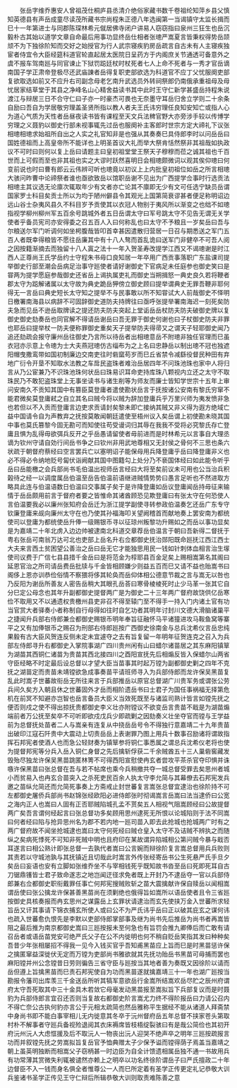 <!-- { "loadSidebar": true } -->
　　张岳字维乔惠安人曾祖茂仕桐庐县丞清介绝俗家藏书数千卷祖纶知萍乡县父慎知英德县有声岳成童尽读茂所藏书宗尚程朱正德八年选闽第一当谒镇守太监长揖而巳十一年第进士与同郡陈琛林希元僦居佛寺闭户讲易人窃窃指曰泉州三狂生也岳沉毅朴古其始以道学文章自命最后用事功显终岳仕相者张璁严嵩夏言皆秉权得势岳颉颃不为下独徐阶知而交好之始授官为行人武宗寝疾豹房岳疏言自古未有人主寝疾独宦者侍宜令大臣经筵科道官轮直起居太医院日呈药方于内阁庶关节通透可备意外之虞不报车驾南廵与同官谏止下狱罚跽廷杖时杖死者七人上命不死者与一秀才官岳谪南国子学正肃帝登极尽还武庙諌者岳得复职吏部欲选为科道官不应丁父忧服阕吏部复欲取选如前又不应升右司副念母老乞南升武选员外转祠祭郎仍南俄承重祖母及母忧居家结草堂于其县之净峰名山心精舍益读书其中此时王守仁新学甚盛岳持程朱说渡江与辩居三日不合守仁曰子亦一时豪杰可畏也无奈墨守耳岳归舍立学则二十余条自励曰吾自为学居敬穷理盖圣贤所指以教人者夫王氏讳穷理任良知安知亡或指人心为道心气质为天性者岳昼夜读书皆有课程至天文兵法稗官野大亦旁涉手较以传博学穷理之义聂豹以御史行部未视事辄先过岳也服阕补主客郎时世宗方定大禘礼下议张相璁相璁求始祖所自出之人实之礼官知非是也强从其奏奏巳具侍郎李时以问岳岳曰国姓德祖而上高皇帝所不能详也上明圣首议大礼而举大祭肯恬然祭非其祖哉如执政议不可时曰则何以复上岳曰请题主曰皇初祖堂堂王祭天子穆穆而莅之诚其祖也千百世而上可假而至也非其祖也实之大谬时跃然喜明日会相璁颇微词以观其俟仰璁曰何变前说也时曰曹有郎云云伟辨可听也璁竟以初议上上内批皇初祖位如岳之所言相璁大骇问昨曹中论禘祭者谁也亟欲致岳以馆职岳谢不见出为广西提学佥事时行选贡法相璁主其议选无论廪次辄取年少有文者亦亡论其不廪即无少有文可任选宁缺员岳谓国家罗士科目矣贡士所以为均于陋州僻县令其观光上国第简衰谬甚者便足称明诏边远山谷士杂夷风县久不科目岁予贡使其以衣冠人物别于夷风所以渐变之也绌不如璁指视学柳州柳州军五百余号跳城外者五日岳谓太守曰军号跳太守不见告无谓无关学使者乎备员宪司亦安得委之召五百人入曰何称乱也曰太守不予粮且一岁矣岳曰吾与尔粮送尔军门听调何如坐枵腹哉皆叩首幸甚因遣散归营居一日召与期悉送之军门五百人者既幸得粮皆不愿往岳廉其中有十八人骜而首乱诡曰送军门非健卒不可吾人阅之因按籍渐摘去而独留十八人寘之法十一年入贺圣寿改提学江西又不谒璁谢是时江西人正尊尚王氏学岳约士守程朱书毋口良知居一年卒用广西贡事落职广东盐课司提举御史行部至潮会岳病足治事守廵使者请好谢御史下官病足未任庭参也御史笑曰是甞两为提学愿庭参哉御史还省岳上谒执属吏礼而御史当朔揖怒一典史良久若将鞭者郡太守为跽解诸属以太守故为典史跪岳狎傍立御史顾曰提举谓典史无罪吾鞭非耶何得无一言岳曰典史短长太守知之提举不与民事敢以所不知甞试大人前哉御史不怿明日檄署南海县以病辞不可固辞御史道防夫持牌往曰亟呼张提举署南海迟一刻死矣防夫急而见岳不逊岳取牌读之提还防夫防夫突起上堂诟岳岳杖防夫防夫破御史牌以复御史御史劾奏岳也同官解不得请岳谢岳曰吾无罪于御史何谢也曰子杖御史防夫非罪也耶岳曰提举杖一防夫便称罪御史重矣天子提举防夫得帚又之谓天子轻耶御史闻乃追还劾疏会报守廉州岳往御史乃言所以待岳者出相璁意岳不附璁非独任官理而巳虽衣冠亦示意上令璁为士大夫燕冠璁仿古缁布为之上名曰忠静岳以制出璁不冠也独遮阳帽曳撒鸾带如国初制廉边交南吏往时砦窳苟岁而巳丘省禁令减繇役督民种田有弃地广衍令开垦不知取水法教之车戽民盗珠者难治岳居四年不问珠池珠也家中人将归言从乃公宦兼乃不识珠池珠何状岳曰珠易识耳命吏持库珠八颗视内立还之太守不取珠民乃不敢犯盗珠堂上无事坐读书与诸生削等为师友而廉士皆知学世宗十五年上审问安南久不贡知其国中有篡臣莫登庸者遣使勘状岳言于抚按诸公安南有黎氏穷窜不能君微矣莫登庸弒之自立其名曰贼今将以贼为辞加登庸兵乎万里兴师为夷发愤非急也若但以不入贡而登庸言边吏求贡请封矣黎未即亡接纳其贼又非义得为遐方绝域亡益中国请令自为声教弃之抚按莫敢闻朝廷遣使至梧州议入矣岳谓上初使勘未晓其国中事也莫氏篡黎今固无勘可而知使往苟受谩词归其辱在我我不受将必究黎氏存亡登庸且惧为乱得毋欲弭兵反开之乎岳愚请留使者毋前进而是时林希元以言事自大理丞谪为钦州守请自効行间岳书争之曰钦州非用武地尊相又无封侯之骨何不三思也条六状疏于朝督府蔡经曰空言罢兵亡以塞明诏子能保母用兵降登庸乎岳曰降登庸非义也必不得必令纳地贬号匐伏诣阙献其国中图籍勾上处分乃不亵国体经曰如此能令听乎岳曰岳能檄之会兵部尚书毛伯温出视师岳言经曰大将至矣前议未可用也公当治兵积榖待之经一以调度属岳伯温至岳告伯温前语继进贼情势势曰愚言足听也不然进取方略具此连与伯温语数日伯温曰交事属子矣于是许降登庸如岳议登庸闻岳持毋征来输情于岳岳颇用前言于督府者要之皆惟命其诸酋顾恐见欺登庸曰有张太守在何恐使人言伯温要我必以廉州张知府会岳迁为浙江提学副使寻转参政伯温奏乞还岳广东专守钦廉登庸来觇向廉州太守在也乃使其孙福海叩关望阙稽首而献地奏上罢安南为都统使司以登庸为都统使岳升俸一级赐银币寻以征琼州叛黎功升赐如之而岳以事功显矣是为嘉靖二十年北虏入边边帅被逮南北科道交章荐岳伯温言于朝曰吾新得二督抚于粤右张岳可南翁万达可北也吏部上岳名升右佥都御史抚治郧阳既命廵抚江西江西士大夫来言西土贫困望公善治之岳曰岳无它才能独思用民一钱如针刺体血相言治生塜使司议费于广信七县县措千金岳曰是将范金为椁耶县百金足矣上赐相嵩第名其阁曰延恩官治之所司请岳费岳批牍与千金皆相顾嫌少则益五百而巳又请不益也贻嵩书曰阁侈上恩亦训恭俭俗情不察猥将侈其轮奂而岳仰体相公德意节裁之言与嵩无以咎也乃反阳为谢岳所善友人密告岳稍大其眼孔岳荅曰寒骨棱棱死时止少马革一张其它自分巳定公母念也其年升副都御史提督两广是为御史二十三年两广督府故饶供亿岳寒俭不取用又不以通遗权贵檄州县吏非召不得至辕门至不得手一持入门内诸土官有功当官赏大者驿奏小者称制自行母得如往时自乞功者其明年讨封川文德大滑脑诸巢平之捷闻升兵部右侍郎兼佥都御史赐银币明年奉旨征融怀马平诸獞进攻马鞍鱼窝等寨平之又有加俸银币之赐召为刑部右侍郎廵按广西御史徐南金与总兵沈希仪言岳忠纯果毅有古大臣风贺连反侧未定未宜遽夺之去有旨复留一年明年征贺连克之召入为兵部左侍郎寻升右都御史入掌院事湖广四川贵州闲有山曰蜡尔诸苗居之其东麻阳镇筸为湖苗其西铜仁诸苗为贵苗其西北接四川之酉阳宣抚先后相煽反皆入保蜡尔山两省守臣经略不时定最后设总督以才望大臣当苗事其时起万镗为副都御史剿之四年不克抚之湖苗定而贵苗未靖镗欲急成事奏苗平请班师寻入为兵部侍郎而龙许保吴黑苗复乱此时嵩子世蕃故衔岳无所往来言于兵部推岳以原官总督湖广川贵军务或谓张公劳兵间久矣方入朝且休之世蕃固外才岳而相阶遗岳书曰士君子为国任事祸福无择第危机在前冥不知避亦岂智也岳言备员大臣义当效死既至与诸监司熟计皆言如镗先抚之便否则戍之使不得出掠抚贵都御史李义壮亦附镗议不欲变岳言贵苗不戢是为湖苗煽端前者万公抚至矣卒不可听即欲戍戊兵少即疏剿之因劾奏义壮坐夺官而镗与王学益前为总督抚处苗者二人与嵩亲有连复从中挠岳岳号令不得独行意嘉靖二十九年贵苗出破印江寇石阡贵中大震动上切责岳岳上表谢罪乃图上用兵十数事召励诸将谓故指挥石邦宪者使酒人也而急公轻财奏为镇筸参将铜仁事悉属之谓总兵沈希仪老将也使为提督邦宪等分兵入岳入铜仁身督之先后擒斩俘获二千余贼酋五十三人巢砦窖藏发毁殆尽独龙许保吴黑苗跳匿林箐不可得西阳宣慰使冉玄者尝攻平茶杀官夺印惧并诛嗾许保黑苗曰张总督在吾与若不帖席也乘今兵稍撤共夺一城总督受罪去矣思州者城小而贫易入也冉玄合苗突入之杀死吏民百余人执太守李允简与其幕僚去石邦宪发兵邀之苗纵允简还而允简死事奏上方斋戒止封世蕃复言嵩张总督宜逮治也徐阶持不可左都御史屠侨兵部尚书赵锦张经欧阳必进侍郎张时彻谒嵩言岳嵩曰法当逮侨曰公宽之海内正人也嵩曰人固有正否耶贼陷城孔孟不贳矣五人相视气阻嵩顾经曰公故提督两广矣吾言谓何经起言曰张总督功多矣顾用思州逮死无所恨以论城陷则于法不同嵩曰何者经曰陷与抢异思州名为郡不若内地一廵司苗入即去此抢城也抢城两广时有之两广督府故不闻坐抢城逮也嵩曰太守何死经曰贼仓皇入太守不及诘贼不辨执之而随纵之矣病死悸死不可知非死贼中明也且府印在某故谓异陷城相公第问贼今暴与戢否耳遂言曰相公熟计即张总督一去孰代者嵩曰公言婉而辩徐阶复言嵩总督用兵兵败则其责若以守城池孰与其抚镇近且切哉此时嵩言外传张经寄岳书公生死悬严氏手旦夕矣岳曰妄语也安有立脚如张维乔坐不与宰相钱死乎既知故书沓至岳曰死即死耳自古刀锯鼎镬皆士君子致命遂志之地岂闻迂径求免者既上开封乃不逮岳夺一官以兵部侍郎兼右佥都御史职衔戴罪任事亡何邦宪搜贼败斩之苗大震擒献许保自赎岳以闻相嵩谓岳使曰张公擒龙许保甚善黑苗尚在须剿绝也俄得旨如嵩所以语岳使者且令三省廵按御史具核奏报而冉玄思州之谋露岳上玄罪状请逮治而玄先使挟万金入世蕃所求轻旨岳又讦其事请下锦衣捕玄所使人或曰公不为严氏讳乎岳曰正以破其庇玄之谋何讳也疏入世蕃愈仇恨先是李默以吏部侍郎掌部事及继为尚书先后推岳为尚书者再嵩皆阻之最后推为南京都御史嵩曰三廵按报未至何急也有旨罚会推九卿俸后而亡敢有请召岳者或语岳苗党安可绝严氏父子在公不内徙明也何不稍自贬岳笑指其发曰种种矣吾昔少年张相屡招不得我一见今入钱买官乎吾知甫黑苗应上旨而巳是时黑苗惩许保之擒匿窜益深徙伏无定而万镗为吏部尚书雅欲就其先抚功贻岳书黑苗可毋捕而罢也麻阳镗并州公念镗昔日劳则徧告三省守臣与廵按当其地者善为奏既又因徐阶以请而岳但遵上旨擒黑苗而巳责石邦宪使自为功而黑苗遂就擒嘉靖三十一年也湖广廵按当勘报令藩司出库羡三千金送岳所听其犒军意欲岳行金嵩所结嵩欢岳尽贮之辰州府谓府太守吾死取其中三十金具木若敛它母毫发动黑苗报至嵩拟旨下兵部复议而是时聂豹为兵部侍郎言宜召还否则当复故右都御史阶言嵩尤力终不得阶报岳曰力请公召内不得亡奈公古执何豹亦言公于元相太疏简也然岳雅称平生据经不能从诸道人拜斋禁中身尚书即不能白事宰相儿无内徙意其冬卒于沅州督府岳五年总督不挟家苍头第取村朴不解事者守廵兵备视殓退阅其衣床褥席皆枝梧绽裂骇曰有是哉公简俭也其初开府沅州沅人大虑恇援及后不取沅人一物丧出沅人迎哭不绝声卒之明年三廵按疏报言功而并叙镗先抚之劳嵩拟旨复岳官予恤典赠太子少保予谥而镗得荫子焉盖当嘉靖之朝上虽英明独断而相嵩父子窃柄甚一时边臣为自全计馈遗相属岳独不通一书故用兵有功常薄其赏微失利辄被谴然亦赖上之明卒以功名终徐阶谓岳子曰严氏擅政二十年边督臣不入一钱而身名俱全者惟尊公一人而巳所定着有圣学正传更定礼记恭敬大训兵鉴诸书圣学正传见王守仁辩后所辑恭敬大训则取责难陈善之意 

